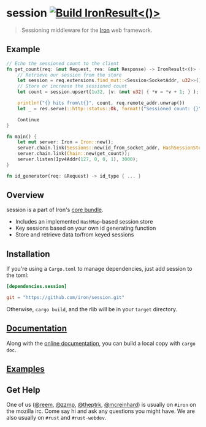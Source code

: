 session [![Build IronResult<()>](https://secure.travis-ci.org/iron/session.png?branch=master)](https://travis-ci.org/iron/session)
====

> Sessioning middleware for the [Iron](https://github.com/iron/iron) web framework.

## Example

```rust
// Echo the sessioned count to the client
fn get_count(req: &mut Request, res: &mut Response) -> IronResult<()> {
    // Retrieve our session from the store
    let session = req.extensions.find_mut::<Session<SocketAddr, u32>>().unwrap();
    // Store or increase the sessioned count
    let count = session.upsert(1u32, |v: &mut u32| { *v = *v + 1; } );

    println!("{} hits from\t{}", count, req.remote_addr.unwrap())
    let _ = res.serve(::http::status::Ok, format!("Sessioned count: {}", count).as_slice());

    Continue
}

fn main() {
    let mut server: Iron = Iron::new();
    server.chain.link(Sessions::new(id_from_socket_addr, HashSessionStore::<id_type, u32>::new()));
    server.chain.link(Chain::new(get_count));
    server.listen(Ipv4Addr(127, 0, 0, 1), 3000);
}

fn id_generator(req: &Request) -> id_type { ... }
```

## Overview

session is a part of Iron's [core bundle](https://github.com/iron/core).

- Includes an implemented `HashMap`-based session store
- Key sessions based on your own id generating function
- Store and retrieve data to/from keyed sessions

## Installation

If you're using a `Cargo.toml` to manage dependencies, just add session to the toml:

```toml
[dependencies.session]

git = "https://github.com/iron/session.git"
```

Otherwise, `cargo build`, and the rlib will be in your `target` directory.

## [Documentation](http://docs.ironframework.io/session)

Along with the [online documentation](http://docs.ironframework.io/session),
you can build a local copy with `cargo doc`.

## [Examples](/examples)

## Get Help

One of us ([@reem](https://github.com/reem/), [@zzmp](https://github.com/zzmp/),
[@theptrk](https://github.com/theptrk/), [@mcreinhard](https://github.com/mcreinhard))
is usually on `#iron` on the mozilla irc. Come say hi and ask any questions you might have.
We are also usually on `#rust` and `#rust-webdev`.
